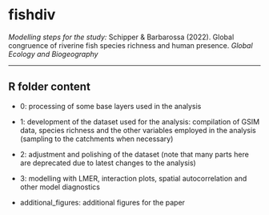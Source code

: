 # fishdiv

*Modelling steps for the study:*
Schipper & Barbarossa (2022). Global congruence of riverine fish species richness and human presence. *Global Ecology and Biogeography*

---------------------------------------------------------------------------------------------------------

## R folder content

* 0: processing of some base layers used in the analysis

* 1: development of the dataset used for the analysis: compilation of GSIM data, species richness and the other variables employed in the analysis (sampling to the catchments when necessary)

* 2: adjustment and polishing of the dataset (note that many parts here are deprecated due to latest changes to the analysis)

* 3: modelling with LMER, interaction plots, spatial autocorrelation and other model diagnostics

* additional_figures: additional figures for the paper 